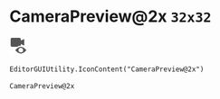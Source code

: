 # CameraPreview@2x `32x32`
<img src="/img/CameraPreview@2x.png" width=32 height=32>

``` CSharp
EditorGUIUtility.IconContent("CameraPreview@2x")
```
```
CameraPreview@2x
```
